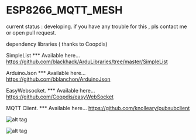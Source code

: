 # ESP8266_MQTT_MESH
current status : developing. if you have any trouble for this , pls contact me or open pull request.

dependency libraries ( thanks to Coopdis)

SimpleList *** Available here... https://github.com/blackhack/ArduLibraries/tree/master/SimpleList

ArduinoJson *** Available here... https://github.com/bblanchon/ArduinoJson

EasyWebsocket. *** Available here... https://github.com/Coopdis/easyWebSocket

MQTT Client. *** Available here... https://github.com/knolleary/pubsubclient


![alt tag](http://i.hizliresim.com/Xdmvg5.png)

![alt tag](http://i.hizliresim.com/bym50m.jpg)

